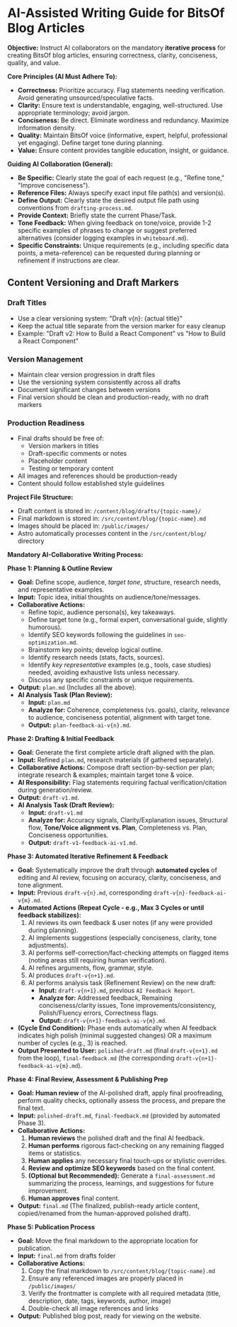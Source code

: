# AI-Assisted Writing Guide for BitsOf Blog Articles

**Objective:** Instruct AI collaborators on the mandatory **iterative process** for creating BitsOf blog articles, ensuring correctness, clarity, conciseness, quality, and value.

**Core Principles (AI Must Adhere To):**

*   **Correctness:** Prioritize accuracy. Flag statements needing verification. Avoid generating unsourced/speculative facts.
*   **Clarity:** Ensure text is understandable, engaging, well-structured. Use appropriate terminology; avoid jargon.
*   **Conciseness:** Be direct. Eliminate wordiness and redundancy. Maximize information density.
*   **Quality:** Maintain BitsOf voice (informative, expert, helpful, professional yet engaging). Define target tone during planning.
*   **Value:** Ensure content provides tangible education, insight, or guidance.

**Guiding AI Collaboration (General):**
*   **Be Specific:** Clearly state the goal of each request (e.g., "Refine tone," "Improve conciseness").
*   **Reference Files:** Always specify exact input file path(s) and version(s).
*   **Define Output:** Clearly state the desired output file path using conventions from `drafting-process.md`.
*   **Provide Context:** Briefly state the current Phase/Task.
*   **Tone Feedback:** When giving feedback on tone/voice, provide 1-2 specific examples of phrases to change or suggest preferred alternatives (consider logging examples in `whiteboard.md`).
*   **Specific Constraints:** Unique requirements (e.g., including specific data points, a meta-reference) can be requested during planning or refinement if instructions are clear.

## Content Versioning and Draft Markers

### Draft Titles
- Use a clear versioning system: "Draft v{n}: {actual title}"
- Keep the actual title separate from the version marker for easy cleanup
- Example: "Draft v2: How to Build a React Component" vs "How to Build a React Component"

### Version Management
- Maintain clear version progression in draft files
- Use the versioning system consistently across all drafts
- Document significant changes between versions
- Final version should be clean and production-ready, with no draft markers

### Production Readiness
- Final drafts should be free of:
  - Version markers in titles
  - Draft-specific comments or notes
  - Placeholder content
  - Testing or temporary content
- All images and references should be production-ready
- Content should follow established style guidelines

**Project File Structure:**
- Draft content is stored in: `/content/blog/drafts/{topic-name}/`
- Final markdown is stored in: `/src/content/blog/{topic-name}.md`
- Images should be placed in: `/public/images/`
- Astro automatically processes content in the `/src/content/blog/` directory

**Mandatory AI-Collaborative Writing Process:**

**Phase 1: Planning & Outline Review**
*   **Goal:** Define scope, audience, *target tone*, structure, research needs, and representative examples.
*   **Input:** Topic idea, initial thoughts on audience/tone/messages.
*   **Collaborative Actions:**
    *   Refine topic, audience persona(s), key takeaways.
    *   Define target tone (e.g., formal expert, conversational guide, slightly humorous).
    *   Identify SEO keywords following the guidelines in `seo-optimization.md`.
    *   Brainstorm key points; develop logical outline.
    *   Identify research needs (stats, facts, sources).
    *   Identify *key representative* examples (e.g., tools, case studies) needed, avoiding exhaustive lists unless necessary.
    *   Discuss any specific constraints or unique requirements.
*   **Output:** `plan.md` (Includes all the above).
*   **AI Analysis Task (Plan Review):**
    *   **Input:** `plan.md`
    *   **Analyze for:** Coherence, completeness (vs. goals), clarity, relevance to audience, conciseness potential, alignment with target tone.
    *   **Output:** `plan-feedback-ai-v{n}.md`.

**Phase 2: Drafting & Initial Feedback**
*   **Goal:** Generate the first complete article draft aligned with the plan.
*   **Input:** Refined `plan.md`, research materials (if gathered separately).
*   **Collaborative Actions:** Compose draft section-by-section per plan; integrate research & examples; maintain target tone & voice.
*   **AI Responsibility:** Flag statements requiring factual verification/citation during generation/review.
*   **Output:** `draft-v1.md`.
*   **AI Analysis Task (Draft Review):**
    *   **Input:** `draft-v1.md`
    *   **Analyze for:** Accuracy signals, Clarity/Explanation issues, Structural flow, **Tone/Voice alignment vs. Plan**, Completeness vs. Plan, Conciseness opportunities.
    *   **Output:** `draft-v1-feedback-ai-v1.md`.

**Phase 3: Automated Iterative Refinement & Feedback**
*   **Goal:** Systematically improve the draft through **automated cycles** of editing and AI review, focusing on accuracy, clarity, conciseness, and tone alignment.
*   **Input:** Previous `draft-v{n}.md`, corresponding `draft-v{n}-feedback-ai-v{m}.md`.
*   **Automated Actions (Repeat Cycle - e.g., Max 3 Cycles or until feedback stabilizes):**
    1.  AI reviews its own feedback & user notes (if any were provided during planning).
    2.  AI implements suggestions (especially conciseness, clarity, tone adjustments).
    3.  AI performs self-correction/fact-checking attempts on flagged items (noting areas still requiring human verification).
    4.  AI refines arguments, flow, grammar, style.
    5.  AI produces `draft-v{n+1}.md`.
    6.  AI performs analysis task (Refinement Review) on the new draft:
        *   **Input:** `draft-v{n+1}.md`, previous `AI Feedback Report`.
        *   **Analyze for:** Addressed feedback, Remaining conciseness/clarity issues, Tone improvements/consistency, Polish/Fluency errors, Correctness flags.
        *   **Output:** `draft-v{n+1}-feedback-ai-v{m}.md`.
*   **(Cycle End Condition):** Phase ends automatically when AI feedback indicates high polish (minimal suggested changes) OR a maximum number of cycles (e.g., 3) is reached.
*   **Output Presented to User:** `polished-draft.md` (final `draft-v{n+1}.md` from the loop), `final-feedback.md` (the corresponding `draft-v{n+1}-feedback-ai-v{m}.md`).

**Phase 4: Final Review, Assessment & Publishing Prep**
*   **Goal:** **Human review** of the AI-polished draft, apply final proofreading, perform quality checks, optionally assess the process, and prepare the final text.
*   **Input:** `polished-draft.md`, `final-feedback.md` (provided by automated Phase 3).
*   **Collaborative Actions:**
    1.  **Human reviews** the polished draft and the final AI feedback.
    2.  **Human performs** rigorous fact-checking on any remaining flagged items or statistics.
    3.  **Human applies** any necessary final touch-ups or stylistic overrides.
    4.  **Review and optimize SEO keywords** based on the final content.
    5.  **(Optional but Recommended):** Generate a `final-assessment.md` summarizing the process, learnings, and suggestions for future improvement.
    6.  **Human approves** final content.
*   **Output:** `final.md` (The finalized, publish-ready article content, copied/renamed from the human-approved polished draft).

**Phase 5: Publication Process**
*   **Goal:** Move the final markdown to the appropriate location for publication.
*   **Input:** `final.md` from drafts folder
*   **Collaborative Actions:**
    1. Copy the final markdown to `/src/content/blog/{topic-name}.md`
    2. Ensure any referenced images are properly placed in `/public/images/`
    3. Verify the frontmatter is complete with all required metadata (title, description, date, tags, keywords, author, image)
    4. Double-check all image references and links
*   **Output:** Published blog post, ready for viewing on the website.     
